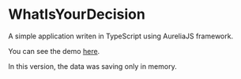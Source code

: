 # WhatIsYourDecision
A simple application writen in TypeScript using AureliaJS framework.

You can see the demo [here](https://bomblix.github.io/WhatIsYourDecision/).

In this version, the data was saving only in memory.
